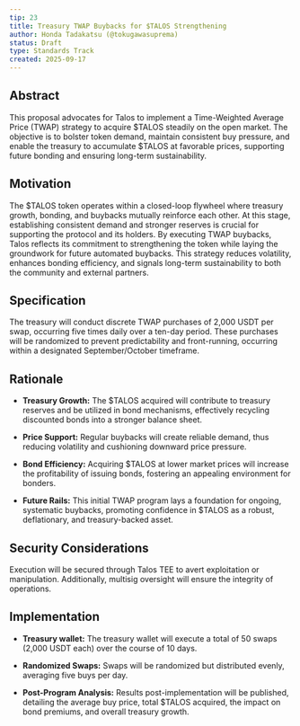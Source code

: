 ```yaml
---
tip: 23
title: Treasury TWAP Buybacks for $TALOS Strengthening
author: Honda Tadakatsu (@tokugawasuprema)
status: Draft
type: Standards Track
created: 2025-09-17
---
```


## Abstract

This proposal advocates for Talos to implement a Time-Weighted Average Price (TWAP) strategy to acquire $TALOS steadily on the open market. The objective is to bolster token demand, maintain consistent buy pressure, and enable the treasury to accumulate $TALOS at favorable prices, supporting future bonding and ensuring long-term sustainability.

## Motivation

The $TALOS token operates within a closed-loop flywheel where treasury growth, bonding, and buybacks mutually reinforce each other. At this stage, establishing consistent demand and stronger reserves is crucial for supporting the protocol and its holders. By executing TWAP buybacks, Talos reflects its commitment to strengthening the token while laying the groundwork for future automated buybacks. This strategy reduces volatility, enhances bonding efficiency, and signals long-term sustainability to both the community and external partners.

## Specification

The treasury will conduct discrete TWAP purchases of 2,000 USDT per swap, occurring five times daily over a ten-day period. These purchases will be randomized to prevent predictability and front-running, occurring within a designated September/October timeframe.

## Rationale

- **Treasury Growth:** The $TALOS acquired will contribute to treasury reserves and be utilized in bond mechanisms, effectively recycling discounted bonds into a stronger balance sheet.

- **Price Support:** Regular buybacks will create reliable demand, thus reducing volatility and cushioning downward price pressure.

- **Bond Efficiency:** Acquiring $TALOS at lower market prices will increase the profitability of issuing bonds, fostering an appealing environment for bonders.

- **Future Rails:** This initial TWAP program lays a foundation for ongoing, systematic buybacks, promoting confidence in $TALOS as a robust, deflationary, and treasury-backed asset.

## Security Considerations

Execution will be secured through Talos TEE to avert exploitation or manipulation. Additionally, multisig oversight will ensure the integrity of operations.

## Implementation

- **Treasury wallet:** The treasury wallet will execute a total of 50 swaps (2,000 USDT each) over the course of 10 days.

- **Randomized Swaps:** Swaps will be randomized but distributed evenly, averaging five buys per day.

- **Post-Program Analysis:** Results post-implementation will be published, detailing the average buy price, total $TALOS acquired, the impact on bond premiums, and overall treasury growth.
